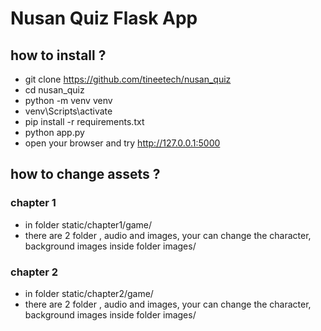 # Nusan Quiz Flask App

## how to install ?
- git clone https://github.com/tineetech/nusan_quiz
- cd nusan_quiz
- python -m venv venv
- venv\Scripts\activate
- pip install -r requirements.txt
- python app.py
- open your browser and  try http://127.0.0.1:5000

## how to change assets ?
### chapter 1
- in folder static/chapter1/game/
- there are 2 folder , audio and images, your can change the character, background images inside folder images/
### chapter 2
- in folder static/chapter2/game/
- there are 2 folder , audio and images, your can change the character, background images inside folder images/